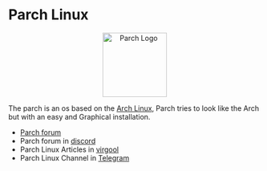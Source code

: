 #  Parch Linux

<p style="text-align:center">
    <img src="https://raw.githubusercontent.com/parchlinux/artwork/main/Logo/newlogo/logo.svg" alt="Parch Logo" width="128" height="128"/>
</p>

The parch is an os based on the [Arch Linux](https://archlinux.org), Parch tries to look like the Arch but with an easy and Graphical installation.

* [Parch forum](https://forum.parchlinux.com)
* Parch forum in [discord](https://discord.gg/6B6YUr9zzP)
* Parch Linux Articles in [virgool](https://virgool.io/parchlinux)
* Parch Linux Channel in [Telegram](https://t.me/parchlinux)
